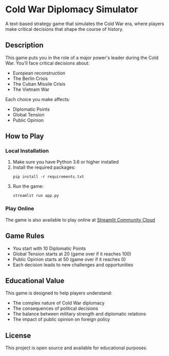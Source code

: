 # Cold War Diplomacy Simulator

A text-based strategy game that simulates the Cold War era, where players make critical decisions that shape the course of history.

## Description

This game puts you in the role of a major power's leader during the Cold War. You'll face critical decisions about:
- European reconstruction
- The Berlin Crisis
- The Cuban Missile Crisis
- The Vietnam War

Each choice you make affects:
- Diplomatic Points
- Global Tension
- Public Opinion

## How to Play

### Local Installation
1. Make sure you have Python 3.6 or higher installed
2. Install the required packages:
   ```
   pip install -r requirements.txt
   ```
3. Run the game:
   ```
   streamlit run app.py
   ```

### Play Online
The game is also available to play online at [Streamlit Community Cloud](https://share.streamlit.io/your-username/cold-war-simulator/main/app.py)

## Game Rules

- You start with 10 Diplomatic Points
- Global Tension starts at 20 (game over if it reaches 100)
- Public Opinion starts at 50 (game over if it reaches 0)
- Each decision leads to new challenges and opportunities

## Educational Value

This game is designed to help players understand:
- The complex nature of Cold War diplomacy
- The consequences of political decisions
- The balance between military strength and diplomatic relations
- The impact of public opinion on foreign policy

## License

This project is open source and available for educational purposes. 